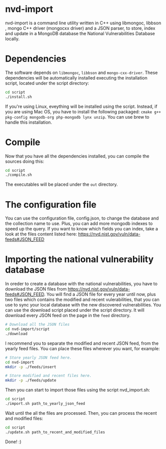 # nvd-import
nvd-import is a command line utility written in C++ using libmongoc, libbson , mongo C++ driver (mongocxx driver) and a 
JSON parser, to store, index and update in a MongoDB database the National Vulnerabilities Database locally.

# Dependencies
The software depends on ```libmongoc```, ```libbson``` and ```mongo-cxx-driver```. These dependencies will be automatically installed
executing the installation script, located under the script directory:

```bash
cd script
./install.sh
```

If you're using Linux, eveything will be installed using the script. Instead, if you are using Mac OS, 
you have to install the following packaged: ```cmake g++ pkg-config mongodb-org php-mongodb lynx unzip```. 
You can use brew to handle this installation.

# Compile
Now that you have all the dependencies installed, you can compile the sources doing this:

```bash
cd script
./compile.sh
```

The executables will be placed under the ```out``` directory.

# The configuration file

You can use the configuration file, config.json, to change the database and the collection name to use. Plus, you can add more mongodb indexes to speed up the query. If you want to know which fields you can index, take a look at the files content listed here: https://nvd.nist.gov/vuln/data-feeds#JSON_FEED

# Importing the national vulnerability database
In oreder to create a database with the national vulnerabilities, you have to download the JSON files from 
https://nvd.nist.gov/vuln/data-feeds#JSON_FEED. You will find a JSON file for every year until now, plus two
files which contains the modified and recent vulerabilities, that you can use to sync your local database with 
the new discovered vulnerabilities. You can use the download script placed under the script directory. It will
download every JSON feed on the page in the ```feed``` directory.

```bash
# Download all the JSON files
cd nvd-import/script
./download
```



I recommend you to separate the modified and recent JSON feed, from the yearly feed files.
You can place these files wherever you want, for example:

```bash
# Store yearly JSON feed here.
cd nvd-import
mkdir -p ./feeds/insert

# Store modified and recent files here.
mkdir -p ./feeds/update
```

Then you can start to import those files using the script nvd_import.sh:

```bash
cd script
./import.sh path_to_yearly_json_feed
```

Wait until the all the files are processed. Then, you can process the recent and modified files:

```bash
cd script
./update.sh path_to_recent_and_modified_files
```

Done! :)


